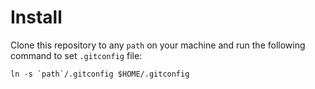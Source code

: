 # Install

Clone this repository to any `path` on your machine and run the following command to set `.gitconfig` file:

```
ln -s `path`/.gitconfig $HOME/.gitconfig
```
